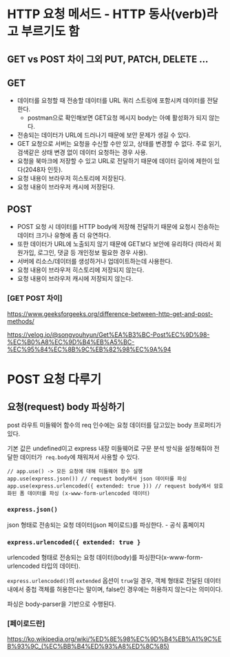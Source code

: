 # HTTP 요청 메서드 - HTTP 동사(verb)라고 부르기도 함

## GET vs POST 차이 그외 PUT, PATCH, DELETE ...

## GET

+ 데이터를 요청할 때 전송할 데이터를 URL 쿼리 스트링에 포함시켜 데이터를 전달 한다.
  + postman으로 확인해보면 GET요청 메시지 body는 아예 활성화가 되지 않는다. 
+ 전송되는 데이터가 URL에 드러나기 때문에 보안 문제가 생길 수 있다. 
+ GET 요청으로 서버는 요청을 수신할 수만 있고, 상태를 변경할 수 없다. 주로 읽기, 검색같은 상태 변경 없이 데이터 요청하는 경우 사용.
+ 요청을 북마크에 저장할 수 있고 URL로 전달하기 때문에 데이터 길이에 제한이 있다(2048자 인듯).
+ 요청 내용이 브라우저 히스토리에 저장된다.
+ 요청 내용이 브라우저 캐시에 저장된다.

## POST

+ POST 요청 시 데이터를 HTTP body에 저장해 전달하기 때문에 요청시 전송하는 데이터 크기나 유형에 좀 더 유연하다. 
+ 또한 데이터가 URL에 노출되지 않기 때문에 GET보다 보안에 유리하다 (따라서 회원가입, 로그인, 댓글 등 개인정보 필요한 경우 사용).
+ 서버에 리소스/데이터를 생성하거나 업데이트하는데 사용한다.
+ 요청 내용이 브라우저 히스토리에 저장되지 않는다.
+ 요청 내용이 브라우저 캐시에 저장되지 않는다.

<!-- ### post 요청 데모 -->

### [GET POST 차이]

https://www.geeksforgeeks.org/difference-between-http-get-and-post-methods/ <BR>

https://velog.io/@songyouhyun/Get%EA%B3%BC-Post%EC%9D%98-%EC%B0%A8%EC%9D%B4%EB%A5%BC-%EC%95%84%EC%8B%9C%EB%82%98%EC%9A%94

# POST 요청 다루기

## 요청(request) body 파싱하기

post 라우트 미들웨어 함수의 req 인수에는 요청 데이터를 담고있는 body 프로퍼티가 있다. 

기본 값은 undefined이고 express 내장 미들웨어로 구문 분석 방식을 설정해줘야 전달한 데이터가` req.body`에 채워져서 사용할 수 있다.

<!-- 아니면 여러가지 형식으로 request.body를 전송할 수 있고??, -->

```
// app.use() -> 모든 요청에 대해 미들웨어 함수 실행
app.use(express.json()) // request body에서 json 데이터를 파싱
app.use(express.urlencoded({ extended: true })) // request body에서 암호화된 폼 데이터를 파싱 (x-www-form-urlencoded 데이터)
```

### `express.json()`

json 형태로 전송되는 요청 데이터(json 페이로드)를 파싱한다. - 공식 홈페이지

### `express.urlencoded({ extended: true }`

urlencoded 형태로 전송되는 요청 데이터(body)를 파싱한다(x-www-form-urlencoded 타입의 데이터).
<!-- urlencoded는 암호화된 url을 말하는 듯..? 흠.. -->
`express.urlencoded()`의 `extended` 옵션이 `true`일 경우, 객체 형태로 전달된 데이터 내에서 중첩 객체를 허용한다는 말이며, false인 경우에는 허용하지 않는다는 의미이다.

파싱은 body-parser을 기반으로 수행된다.

<!-- express.json(), express.urlencoded()에 대하여 -->

### [페이로드란]

https://ko.wikipedia.org/wiki/%ED%8E%98%EC%9D%B4%EB%A1%9C%EB%93%9C_(%EC%BB%B4%ED%93%A8%ED%8C%85)

<!-- # REST에 대하여

폼(form)과 Express
-Express 앱에 데이터를 전송하고 파싱해서 사용하기

메서드 오버라이드(치환)

Restful 라우팅 -->
